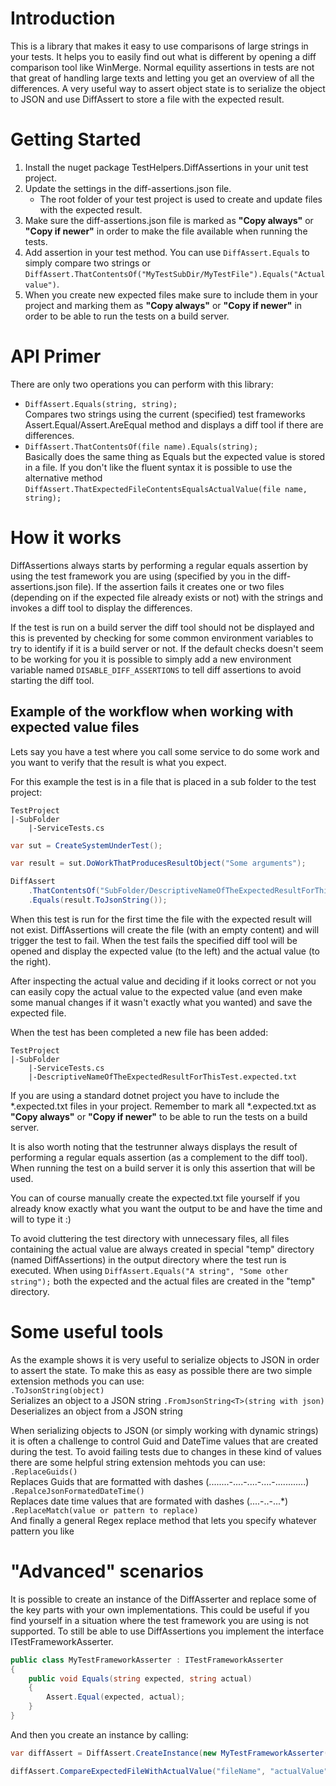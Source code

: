 # Introduction 
This is a library that makes it easy to use comparisons of large strings in your tests.
It helps you to easily find out what is different by opening a diff comparison tool like
WinMerge. Normal equility assertions in tests are not that great of handling large texts
and letting you get an overview of all the differences.
A very useful way to assert object state is to serialize the object to JSON and use DiffAssert to
store a file with the expected result.

# Getting Started
1. Install the nuget package TestHelpers.DiffAssertions in your unit test project.
2. Update the settings in the diff-assertions.json file.
	- The root folder of your test project is used to create and update files with the expected result.
3. Make sure the diff-assertions.json file is marked as **"Copy always"** or **"Copy if newer"** in order to make the file available when running the tests.
4. Add assertion in your test method. You can use  `DiffAssert.Equals` to simply compare two strings or `DiffAssert.ThatContentsOf("MyTestSubDir/MyTestFile").Equals("Actual value")`.
5. When you create new expected files make sure to include them in your project and marking them as **"Copy always"** or **"Copy if newer"** in order to be able to run the tests on a build server.

# API Primer
There are only two operations you can perform with this library:
* `DiffAssert.Equals(string, string);`<br>
Compares two strings using the current (specified) test frameworks Assert.Equal/Assert.AreEqual method and displays a diff tool if there are differences.
* `DiffAssert.ThatContentsOf(file name).Equals(string);`<br>
Basically does the same thing as Equals but the expected value is stored in a file. If you don't like the fluent syntax it is possible to use the alternative method `DiffAssert.ThatExpectedFileContentsEqualsActualValue(file name, string);`

# How it works
DiffAssertions always starts by performing a regular equals assertion by using the test framework you are using (specified by you in the diff-assertions.json file). If the assertion fails it creates one or two files (depending on if the expected file already exists or not) with the strings and invokes a diff tool to display the differences.

If the test is run on a build server the diff tool should not be displayed and this is prevented by checking for some common environment variables to try to identify if it is a build server or not. If the default checks doesn't seem to be working for you it is possible to simply add a new environment variable named `DISABLE_DIFF_ASSERTIONS` to tell diff assertions to avoid starting the diff tool.

## Example of the workflow when working with expected value files
Lets say you have a test where you call some service to do some work and you want to verify that the result is what you expect.

For this example the test is in a file that is placed in a sub folder to the test project:
```
TestProject
|-SubFolder
	|-ServiceTests.cs
```
```csharp
var sut = CreateSystemUnderTest();

var result = sut.DoWorkThatProducesResultObject("Some arguments");

DiffAssert
	.ThatContentsOf("SubFolder/DescriptiveNameOfTheExpectedResultForThisTest")
	.Equals(result.ToJsonString());
```
When this test is run for the first time the file with the expected result will not exist. DiffAssertions will create the file (with an empty content) and will trigger the test to fail. When the test fails the specified diff tool will be opened and display the expected value (to the left) and the actual value (to the right).

After inspecting the actual value and deciding if it looks correct or not you can easily copy the actual value to the expected value (and even make some manual changes if it wasn't exactly what you wanted) and save the expected file.

When the test has been completed a new file has been added:
```
TestProject
|-SubFolder
	|-ServiceTests.cs
	|-DescriptiveNameOfTheExpectedResultForThisTest.expected.txt
```
If you are using a standard dotnet project you have to include the *.expected.txt files in your project.
Remember to mark all *.expected.txt as **"Copy always"** or **"Copy if newer"** to be able to run the tests on a build server.

It is also worth noting that the testrunner always displays the result of performing a regular equals assertion (as a complement to the diff tool). When running the test on a build server it is only this assertion that will be used.

You can of course manually create the expected.txt file yourself if you already know exactly what you want the output to be and have the time and will to type it :)

To avoid cluttering the test directory with unnecessary files, all files containing the actual value are always created in special "temp" directory (named DiffAssertions) in the output directory where the test run is executed. When using `DiffAssert.Equals("A string", "Some other string");` both the expected and the actual files are created in the "temp" directory.

# Some useful tools
As the example shows it is very useful to serialize objects to JSON in order to assert the state. To make this as easy as possible there are two simple extension methods you can use:<br>
`.ToJsonString(object)`<br>
Serializes an object to a JSON string
`.FromJsonString<T>(string with json)`<br>
Deserializes an object from a JSON string

When serializing objects to JSON (or simply working with dynamic strings) it is often a challenge to control Guid and DateTime values that are created during the test. To avoid failing tests due to changes in these kind of values there are some helpful string extension mehtods you can use:<br>
`.ReplaceGuids()`<br>
Replaces Guids that are formatted with dashes (........-....-....-....-............)<br>
`.RepalceJsonFormatedDateTime()`<br>
Replaces date time values that are formated with dashes (....-..-...*)<br>
`.ReplaceMatch(value or pattern to replace)`<br>
And finally a general Regex replace method that lets you specify whatever pattern you like

# "Advanced" scenarios
It is possible to create an instance of the DiffAsserter and replace some of the key parts with your own implementations. This could be useful if you find yourself in a situation where the test framework you are using is not supported. To still be able to use DiffAssertions you implement the interface ITestFrameworkAsserter.
```csharp
public class MyTestFrameworkAsserter : ITestFrameworkAsserter
{
	public void Equals(string expected, string actual)
	{
		Assert.Equal(expected, actual);
	}
}
```
And then you create an instance by calling:<br>
```csharp
var diffAssert = DiffAssert.CreateInstance(new MyTestFrameworkAsserter());

diffAssert.CompareExpectedFileWithActualValue("fileName", "actualValue");
```